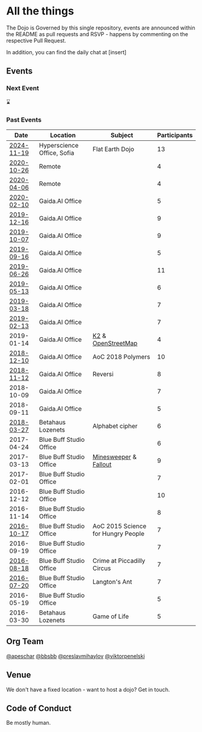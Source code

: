 # All the things

The Dojo is Governed by this single repository, events are announced within the README as pull requests and RSVP - happens by commenting on the respective Pull Request.

In addition, you can find the daily chat at [insert]

## Events

### Next Event

:hourglass:

### Past Events

| Date                                                                                     | Location                   | Subject                                                                                                                                  | Participants |
| ---------------------------------------------------------------------------------------- | -------------------------- | ---------------------------------------------------------------------------------------------------------------------------------------- | ------------ |
| [2024-11-19](https://github.com/lambda-dojo-sofia/all-the-things/tree/master/2024-11-19) | Hyperscience Office, Sofia | Flat Earth Dojo                                                                                                                          | 13           |
| [2020-10-26](https://github.com/lambda-dojo-sofia/all-the-things/tree/master/2020-10-26) | Remote                     |                                                                                                                                          | 4            |
| [2020-04-06](https://github.com/lambda-dojo-sofia/all-the-things/tree/master/2020-04-07) | Remote                     |                                                                                                                                          | 4            |
| [2020-02-10](https://github.com/lambda-dojo-sofia/all-the-things/tree/master/2020-02-10) | Gaida.AI Office            |                                                                                                                                          | 5            |
| [2019-12-16](https://github.com/lambda-dojo-sofia/all-the-things/tree/master/2019-12-16) | Gaida.AI Office            |                                                                                                                                          | 9            |
| [2019-10-07](https://github.com/lambda-dojo-sofia/all-the-things/tree/master/2019-10-07) | Gaida.AI Office            |                                                                                                                                          | 9            |
| [2019-09-16](https://github.com/lambda-dojo-sofia/all-the-things/tree/master/2019-09-16) | Gaida.AI Office            |                                                                                                                                          | 5            |
| [2019-06-26](https://github.com/lambda-dojo-sofia/all-the-things/tree/master/2019-06-26) | Gaida.AI Office            |                                                                                                                                          | 11           |
| [2019-05-13](https://github.com/lambda-dojo-sofia/all-the-things/tree/master/2019-05-13) | Gaida.AI Office            |                                                                                                                                          | 6            |
| [2019-03-18](https://github.com/lambda-dojo-sofia/all-the-things/tree/master/2019-03-18) | Gaida.AI Office            |                                                                                                                                          | 7            |
| [2019-02-13](https://github.com/lambda-dojo-sofia/all-the-things/tree/master/2019-02-13) | Gaida.AI Office            |                                                                                                                                          | 7            |
| 2019-01-14                                                                               | Gaida.AI Office            | [K2](https://github.com/lambda-dojo-sofia/k2) & [OpenStreetMap](https://github.com/lambda-dojo-sofia/open-street-map)                    | 4            |
| [2018-12-10](https://github.com/lambda-dojo-sofia/polymers-aoc2018-05)                   | Gaida.AI Office            | AoC 2018 Polymers                                                                                                                        | 10           |
| [2018-11-12](https://github.com/lambda-dojo-sofia/reversi)                               | Gaida.AI Office            | Reversi                                                                                                                                  | 8            |
| 2018-10-09                                                                               | Gaida.AI Office            |                                                                                                                                          | 7            |
| 2018-09-11                                                                               | Gaida.AI Office            |                                                                                                                                          | 5            |
| [2018-03-27](https://github.com/lambda-dojo-sofia/alphabet-cipher)                       | Betahaus Lozenets          | Alphabet cipher                                                                                                                          | 6            |
| 2017-04-24                                                                               | Blue Buff Studio Office    |                                                                                                                                          | 6            |
| 2017-03-13                                                                               | Blue Buff Studio Office    | [Minesweeper](https://github.com/lambda-dojo-sofia/minesweeper-count) & [Fallout](https://github.com/lambda-dojo-sofia/fallout-terminal) | 9            |
| 2017-02-01                                                                               | Blue Buff Studio Office    |                                                                                                                                          | 7            |
| 2016-12-12                                                                               | Blue Buff Studio Office    |                                                                                                                                          | 10           |
| 2016-11-14                                                                               | Blue Buff Studio Office    |                                                                                                                                          | 8            |
| [2016-10-17](https://github.com/lambda-dojo-sofia/advent-of-code-day-15)                 | Blue Buff Studio Office    | AoC 2015 Science for Hungry People                                                                                                       | 7            |
| 2016-09-19                                                                               | Blue Buff Studio Office    |                                                                                                                                          | 7            |
| [2016-08-18](https://github.com/lambda-dojo-sofia/piccadilly-circus-crime)               | Blue Buff Studio Office    | Crime at Piccadilly Circus                                                                                                               | 7            |
| [2016-07-20](https://github.com/lambda-dojo-sofia/langtons-ant)                          | Blue Buff Studio Office    | Langton's Ant                                                                                                                            | 7            |
| 2016-05-19                                                                               | Blue Buff Studio Office    |                                                                                                                                          | 5            |
| 2016-03-30                                                                               | Betahaus Lozenets          | Game of Life                                                                                                                             | 5            |

## Org Team

[@apeschar](https://github.com/apeschar)
[@bbsbb](https://github.com/bbsbb)
[@preslavmihaylov](https://github.com/preslavmihaylov)
[@viktorpenelski](https://github.com/viktorpenelski)

## Venue

We don't have a fixed location - want to host a dojo? Get in touch.

## Code of Conduct

Be mostly human.
